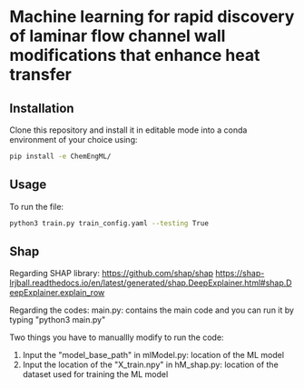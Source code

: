 # Machine learning for rapid discovery of laminar flow channel wall modifications that enhance heat transfer


## Installation

Clone this repository and install it in editable mode into a conda environment of your choice using:
```bash
pip install -e ChemEngML/
```

## Usage

To run the file:
```bash
python3 train.py train_config.yaml --testing True
```


## Shap
Regarding SHAP library:
https://github.com/shap/shap
https://shap-lrjball.readthedocs.io/en/latest/generated/shap.DeepExplainer.html#shap.DeepExplainer.explain_row


Regarding the codes:
main.py: contains the main code and you can run it by typing "python3 main.py"


Two things you have to manuallly modify to run the code:
1) Input the "model_base_path" in mlModel.py: location of the ML model
2) Input the location of the "X_train.npy" in hM_shap.py: location of the dataset used for training the ML model
